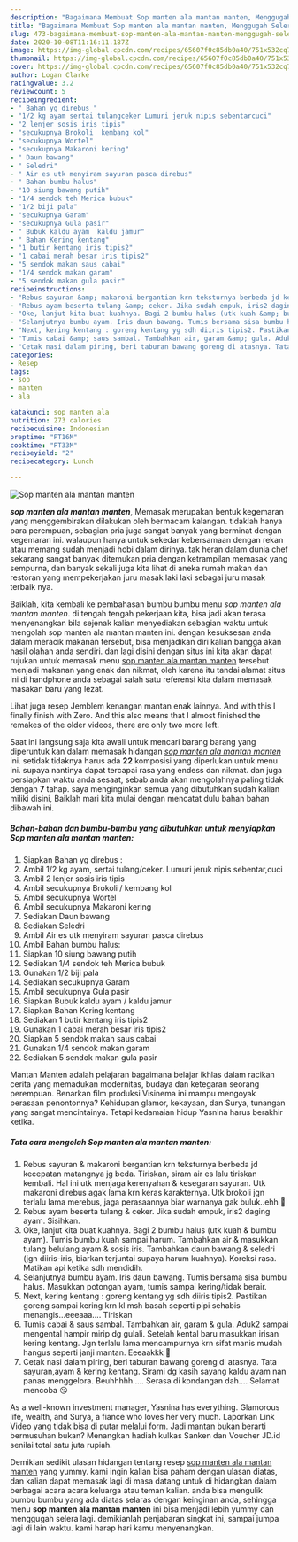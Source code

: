```yaml
---
description: "Bagaimana Membuat Sop manten ala mantan manten, Menggugah Selera"
title: "Bagaimana Membuat Sop manten ala mantan manten, Menggugah Selera"
slug: 473-bagaimana-membuat-sop-manten-ala-mantan-manten-menggugah-selera
date: 2020-10-08T11:16:11.187Z
image: https://img-global.cpcdn.com/recipes/65607f0c85db0a40/751x532cq70/sop-manten-ala-mantan-manten-foto-resep-utama.jpg
thumbnail: https://img-global.cpcdn.com/recipes/65607f0c85db0a40/751x532cq70/sop-manten-ala-mantan-manten-foto-resep-utama.jpg
cover: https://img-global.cpcdn.com/recipes/65607f0c85db0a40/751x532cq70/sop-manten-ala-mantan-manten-foto-resep-utama.jpg
author: Logan Clarke
ratingvalue: 3.2
reviewcount: 5
recipeingredient:
- " Bahan yg direbus "
- "1/2 kg ayam sertai tulangceker Lumuri jeruk nipis sebentarcuci"
- "2 lenjer sosis iris tipis"
- "secukupnya Brokoli  kembang kol"
- "secukupnya Wortel"
- "secukupnya Makaroni kering"
- " Daun bawang"
- " Seledri"
- " Air es utk menyiram sayuran pasca direbus"
- " Bahan bumbu halus"
- "10 siung bawang putih"
- "1/4 sendok teh Merica bubuk"
- "1/2 biji pala"
- "secukupnya Garam"
- "secukupnya Gula pasir"
- " Bubuk kaldu ayam  kaldu jamur"
- " Bahan Kering kentang"
- "1 butir kentang iris tipis2"
- "1 cabai merah besar iris tipis2"
- "5 sendok makan saus cabai"
- "1/4 sendok makan garam"
- "5 sendok makan gula pasir"
recipeinstructions:
- "Rebus sayuran &amp; makaroni bergantian krn teksturnya berbeda jd kecepatan matangnya jg beda. Tiriskan, siram air es lalu tiriskan kembali. Hal ini utk menjaga kerenyahan &amp; kesegaran sayuran. Utk makaroni direbus agak lama krn keras karakternya. Utk brokoli jgn terlalu lama merebus, jaga perasaannya biar warnanya gak buluk..ehh 🙈"
- "Rebus ayam beserta tulang &amp; ceker. Jika sudah empuk, iris2 daging ayam. Sisihkan."
- "Oke, lanjut kita buat kuahnya. Bagi 2 bumbu halus (utk kuah &amp; bumbu ayam). Tumis bumbu kuah sampai harum. Tambahkan air &amp; masukkan tulang belulang ayam &amp; sosis iris. Tambahkan daun bawang &amp; seledri (jgn diiris-iris, biarkan terjuntai supaya harum kuahnya). Koreksi rasa. Matikan api ketika sdh mendidih."
- "Selanjutnya bumbu ayam. Iris daun bawang. Tumis bersama sisa bumbu halus. Masukkan potongan ayam, tumis sampai kering/tidak berair."
- "Next, kering kentang : goreng kentang yg sdh diiris tipis2. Pastikan goreng sampai kering krn kl msh basah seperti pipi sehabis menangis...eeeaaa.... Tiriskan"
- "Tumis cabai &amp; saus sambal. Tambahkan air, garam &amp; gula. Aduk2 sampai mengental hampir mirip dg gulali. Setelah kental baru masukkan irisan kering kentang. Jgn terlalu lama mencampurnya krn sifat manis mudah hangus seperti janji mantan. Eeeaakkk 🤪"
- "Cetak nasi dalam piring, beri taburan bawang goreng di atasnya. Tata sayuran,ayam &amp; kering kentang. Sirami dg kasih sayang kaldu ayam nan panas menggelora. Beuhhhhh..... Serasa di kondangan dah.... Selamat mencoba 😘"
categories:
- Resep
tags:
- sop
- manten
- ala

katakunci: sop manten ala 
nutrition: 273 calories
recipecuisine: Indonesian
preptime: "PT16M"
cooktime: "PT33M"
recipeyield: "2"
recipecategory: Lunch

---
```



![Sop manten ala mantan manten](https://img-global.cpcdn.com/recipes/65607f0c85db0a40/751x532cq70/sop-manten-ala-mantan-manten-foto-resep-utama.jpg)

<b><i>sop manten ala mantan manten</i></b>, Memasak merupakan bentuk kegemaran yang menggembirakan dilakukan oleh bermacam kalangan. tidaklah hanya para perempuan, sebagian pria juga sangat banyak yang berminat dengan kegemaran ini. walaupun hanya untuk sekedar kebersamaan dengan rekan atau memang sudah menjadi hobi dalam dirinya. tak heran dalam dunia chef sekarang sangat banyak ditemukan pria dengan ketrampilan memasak yang sempurna, dan banyak sekali juga kita lihat di aneka rumah makan dan restoran yang mempekerjakan juru masak laki laki sebagai juru masak terbaik nya.

Baiklah, kita kembali ke pembahasan bumbu bumbu menu <i>sop manten ala mantan manten</i>. di tengah tengah pekerjaan kita, bisa jadi akan terasa menyenangkan bila sejenak kalian menyediakan sebagian waktu untuk mengolah sop manten ala mantan manten ini. dengan kesuksesan anda dalam meracik makanan tersebut, bisa menjadikan diri kalian bangga akan hasil olahan anda sendiri. dan lagi disini dengan situs ini kita akan dapat rujukan untuk memasak menu <u>sop manten ala mantan manten</u> tersebut menjadi makanan yang enak dan nikmat, oleh karena itu tandai alamat situs ini di handphone anda sebagai salah satu referensi kita dalam memasak masakan baru yang lezat.

Lihat juga resep Jemblem kenangan mantan enak lainnya. And with this I finally finish with Zero. And this also means that I almost finished the remakes of the older videos, there are only two more left.


Saat ini langsung saja kita awali untuk mencari barang barang yang diperuntuk kan dalam memasak hidangan <u><i>sop manten ala mantan manten</i></u> ini. setidak tidaknya harus ada <b>22</b> komposisi yang diperlukan untuk menu ini. supaya nantinya dapat tercapai rasa yang endess dan nikmat. dan juga persiapkan waktu anda sesaat, sebab anda akan mengolahnya paling tidak dengan <b>7</b> tahap. saya menginginkan semua yang dibutuhkan sudah kalian miliki disini, Baiklah mari kita mulai dengan mencatat dulu bahan bahan dibawah ini.

<!--inarticleads1-->

##### Bahan-bahan dan bumbu-bumbu yang dibutuhkan untuk menyiapkan Sop manten ala mantan manten:

1. Siapkan  Bahan yg direbus :
1. Ambil 1/2 kg ayam, sertai tulang/ceker. Lumuri jeruk nipis sebentar,cuci
1. Ambil 2 lenjer sosis iris tipis
1. Ambil secukupnya Brokoli / kembang kol
1. Ambil secukupnya Wortel
1. Ambil secukupnya Makaroni kering
1. Sediakan  Daun bawang
1. Sediakan  Seledri
1. Ambil  Air es utk menyiram sayuran pasca direbus
1. Ambil  Bahan bumbu halus:
1. Siapkan 10 siung bawang putih
1. Sediakan 1/4 sendok teh Merica bubuk
1. Gunakan 1/2 biji pala
1. Sediakan secukupnya Garam
1. Ambil secukupnya Gula pasir
1. Siapkan  Bubuk kaldu ayam / kaldu jamur
1. Siapkan  Bahan Kering kentang
1. Sediakan 1 butir kentang iris tipis2
1. Gunakan 1 cabai merah besar iris tipis2
1. Siapkan 5 sendok makan saus cabai
1. Gunakan 1/4 sendok makan garam
1. Sediakan 5 sendok makan gula pasir


Mantan Manten adalah pelajaran bagaimana belajar ikhlas dalam racikan cerita yang memadukan modernitas, budaya dan ketegaran seorang perempuan. Benarkan film produksi Visinema ini mampu mengoyak perasaan penontonnya? Kehidupan glamor, kekayaan, dan Surya, tunangan yang sangat mencintainya. Tetapi kedamaian hidup Yasnina harus berakhir ketika. 

<!--inarticleads2-->

##### Tata cara mengolah Sop manten ala mantan manten:

1. Rebus sayuran &amp; makaroni bergantian krn teksturnya berbeda jd kecepatan matangnya jg beda. Tiriskan, siram air es lalu tiriskan kembali. Hal ini utk menjaga kerenyahan &amp; kesegaran sayuran. Utk makaroni direbus agak lama krn keras karakternya. Utk brokoli jgn terlalu lama merebus, jaga perasaannya biar warnanya gak buluk..ehh 🙈
1. Rebus ayam beserta tulang &amp; ceker. Jika sudah empuk, iris2 daging ayam. Sisihkan.
1. Oke, lanjut kita buat kuahnya. Bagi 2 bumbu halus (utk kuah &amp; bumbu ayam). Tumis bumbu kuah sampai harum. Tambahkan air &amp; masukkan tulang belulang ayam &amp; sosis iris. Tambahkan daun bawang &amp; seledri (jgn diiris-iris, biarkan terjuntai supaya harum kuahnya). Koreksi rasa. Matikan api ketika sdh mendidih.
1. Selanjutnya bumbu ayam. Iris daun bawang. Tumis bersama sisa bumbu halus. Masukkan potongan ayam, tumis sampai kering/tidak berair.
1. Next, kering kentang : goreng kentang yg sdh diiris tipis2. Pastikan goreng sampai kering krn kl msh basah seperti pipi sehabis menangis...eeeaaa.... Tiriskan
1. Tumis cabai &amp; saus sambal. Tambahkan air, garam &amp; gula. Aduk2 sampai mengental hampir mirip dg gulali. Setelah kental baru masukkan irisan kering kentang. Jgn terlalu lama mencampurnya krn sifat manis mudah hangus seperti janji mantan. Eeeaakkk 🤪
1. Cetak nasi dalam piring, beri taburan bawang goreng di atasnya. Tata sayuran,ayam &amp; kering kentang. Sirami dg kasih sayang kaldu ayam nan panas menggelora. Beuhhhhh..... Serasa di kondangan dah.... Selamat mencoba 😘


As a well-known investment manager, Yasnina has everything. Glamorous life, wealth, and Surya, a fiance who loves her very much. Laporkan Link Video yang tidak bisa di putar melalui form. Jadi mantan bukan berarti bermusuhan bukan? Menangkan hadiah kulkas Sanken dan Voucher JD.id senilai total satu juta rupiah. 

Demikian sedikit ulasan hidangan tentang resep <u>sop manten ala mantan manten</u> yang yummy. kami ingin kalian bisa paham dengan ulasan diatas, dan kalian dapat memasak lagi di masa datang untuk di hidangkan dalam berbagai acara acara keluarga atau teman kalian. anda bisa mengulik bumbu bumbu yang ada diatas selaras dengan keinginan anda, sehingga menu <b>sop manten ala mantan manten</b> ini bisa menjadi lebih yummy dan menggugah selera lagi. demikianlah penjabaran singkat ini, sampai jumpa lagi di lain waktu. kami harap hari kamu menyenangkan.
